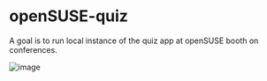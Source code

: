 # openSUSE-quiz

A goal is to run local instance of the quiz app at openSUSE booth on conferences.

![image](https://github.com/user-attachments/assets/ad807eb6-ad35-4044-af17-8ce37d9408c0)
